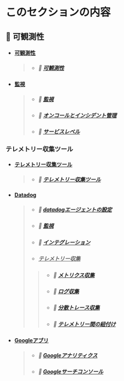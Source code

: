 # このセクションの内容

## 🔎 可観測性

* #### <u>可観測性</u>

  > * ##### 📖 [︎可観測性](https://hiroki-it.github.io/tech-notebook-mkdocs/observability/observability.html)

* #### <u>監視</u>

  > * ##### 📖 [︎監視](https://hiroki-it.github.io/tech-notebook-mkdocs/observability/observability_monitoring.html)
  > * ##### 📖 [︎オンコールとインシデント管理](https://hiroki-it.github.io/tech-notebook-mkdocs/observability/observability_monitoring_oncall_incident_management.html)
  > * ##### 📖 [︎サービスレベル](https://hiroki-it.github.io/tech-notebook-mkdocs/observability/observability_monitoring_service_level.html)

### テレメトリー収集ツール

* #### <u>テレメトリー収集ツール</u>

  > * ##### 📖 [テレメトリー収集ツール](https://hiroki-it.github.io/tech-notebook-mkdocs/observability/observability_telemetry.html)

* #### <u>Datadog</u>

  > * ##### 📖 [︎datadogエージェントの設定](https://hiroki-it.github.io/tech-notebook-mkdocs/observability/observability_telemetry_datadog_agent_conf.html)
  > * ##### 📖 [︎監視](https://hiroki-it.github.io/tech-notebook-mkdocs/observability/observability_telemetry_datadog_monitoring.html)
  > * ##### 📖 [︎インテグレーション](https://hiroki-it.github.io/tech-notebook-mkdocs/observability/observability_telemetry_datadog_integration.html)
  > * ##### <u>テレメトリー収集</u>
  > > * ##### 📖 [︎メトリクス収集](https://hiroki-it.github.io/tech-notebook-mkdocs/observability/observability_telemetry_datadog_metrics.html)
  > > * ##### 📖 [︎ログ収集](https://hiroki-it.github.io/tech-notebook-mkdocs/observability/observability_telemetry_datadog_log.html)
  > > * ##### 📖 [分散トレース収集](https://hiroki-it.github.io/tech-notebook-mkdocs/observability/observability_telemetry_datadog_distributed_trace.html)
  > > * ##### 📖 [テレメトリー間の紐付け](https://hiroki-it.github.io/tech-notebook-mkdocs/observability/observability_telemetry_datadog_telemetry_association.html)

* #### <u>Googleアプリ</u>

  > * ##### 📖 [︎Googleアナリティクス](https://hiroki-it.github.io/tech-notebook-mkdocs/observability/observability_telemetry_google_analytics.html)
  > * ##### 📖 [︎Googleサーチコンソール](https://hiroki-it.github.io/tech-notebook-mkdocs/observability/observability_telemetry_google_search_console.html)

<br>
